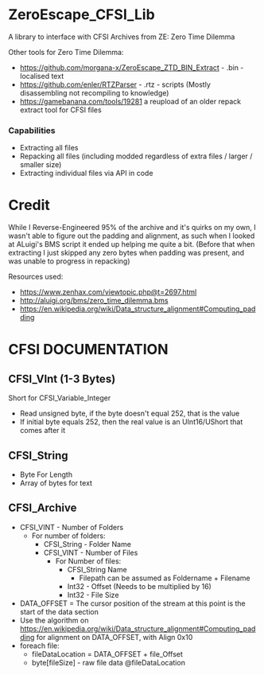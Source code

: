 # ZeroEscape_CFSI_Lib
A library to interface with CFSI Archives from ZE: Zero Time Dilemma 

Other tools for Zero Time Dilemma:
+ https://github.com/morgana-x/ZeroEscape_ZTD_BIN_Extract - .bin - localised text
+ https://github.com/enler/RTZParser - .rtz - scripts (Mostly disassembling not recompiling to knowledge)
+ https://gamebanana.com/tools/19281 a reupload of an older repack extract tool for CFSI files
### Capabilities
+ Extracting all files
+ Repacking all files (including modded regardless of extra files / larger / smaller size)
+ Extracting individual files via API in code
# Credit
While I Reverse-Engineered 95% of the archive and it's quirks on my own, I wasn't able to figure out the padding and alignment, as such when I looked at ALuigi's BMS script it ended up helping me quite a bit. (Before that when extracting I just skipped any zero bytes when padding was present, and was unable to progress in repacking)

Resources used:
+ https://www.zenhax.com/viewtopic.php@t=2697.html
+ http://aluigi.org/bms/zero_time_dilemma.bms
+ https://en.wikipedia.org/wiki/Data_structure_alignment#Computing_padding

# CFSI DOCUMENTATION

## CFSI_VInt (1-3 Bytes)
Short for CFSI_Variable_Integer
+ Read unsigned byte, if the byte doesn't equal 252, that is the value
+ If initial byte equals 252, then the real value is an UInt16/UShort that comes after it

## CFSI_String
+ Byte For Length
+ Array of bytes for text

## CFSI_Archive
+ CFSI_VINT - Number of Folders
  + For number of folders:
      + CFSI_String - Folder Name
      + CFSI_VINT - Number of Files
        + For Number of files:
            + CFSI_String Name
                + Filepath can be assumed as Foldername + Filename
            + Int32 - Offset (Needs to be multiplied by 16)
            + Int32 - File Size
+ DATA_OFFSET = The cursor position of the stream at this point is the start of the data section
+ Use the algorithm on https://en.wikipedia.org/wiki/Data_structure_alignment#Computing_padding for alignment on DATA_OFFSET, with Align 0x10
+ foreach file:
  + fileDataLocation = DATA_OFFSET + file_Offset
  + byte[fileSize] - raw file data @fileDataLocation
  
